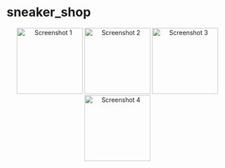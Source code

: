 # sneaker_shop

<p align="center">
  <img src="https://github.com/user-attachments/assets/d8cf17b4-609c-4a29-9cf3-b6d07493941d" alt="Screenshot 1" width="150"/>
  <img src="https://github.com/user-attachments/assets/6dfd89b2-dc44-4efb-bfcb-4310ab2e1898" alt="Screenshot 2" width="150"/>
  <img src="https://github.com/user-attachments/assets/5cdd051c-318a-48c0-af44-6eea1040d365" alt="Screenshot 3" width="150"/>
  <img src="https://github.com/user-attachments/assets/b3eaf18c-a9f5-43b5-a0de-f7d5031bf482" alt="Screenshot 4" width="150"/>
</p>
<p align="center">

</p>
